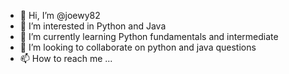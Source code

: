- 👋 Hi, I’m @joewy82
- 👀 I’m interested in Python and Java
- 🌱 I’m currently learning Python fundamentals and intermediate
- 💞️ I’m looking to collaborate on python and java questions
- 📫 How to reach me ...

<!---
joewy82/joewy82 is a ✨ special ✨ repository because its `README.md` (this file) appears on your GitHub profile.
You can click the Preview link to take a look at your changes.
--->
